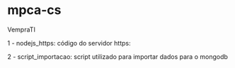 mpca-cs
=======

VempraTI

1 - nodejs_https: código do servidor https:

2 - script_importacao: script utilizado para importar dados para o mongodb
